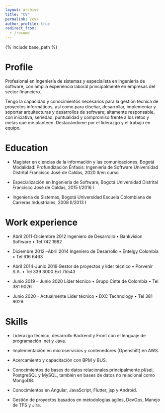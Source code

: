 ```yaml
---
layout: archive
title: "CV"
permalink: /cv/
author_profile: true
redirect_from:
  - /resume
---
```


{% include base_path %}

Profile
======
Profesional en ingeniería de sistemas y especialista en ingeniería de software, con amplia experiencia laboral principalmente en empresas del sector financiero.

Tengo la capacidad y conocimientos necesarios para la gestión técnica de proyectos informáticos, así como para diseñar, desarrollar, implementar y soportar arquitecturas y desarrollos de software; altamente responsable, con iniciativa, seriedad, puntualidad y compromiso frente a los retos y metas que me planteen. Destacándome por el liderazgo y el trabajo en equipo.

Education
======
* Magister en ciencias de la información y las comunicaciones, Bogotá
  Modalidad: Profundización
  Énfasis: Ingeniería de Software
  Universidad Distrital Francisco José de Caldas, 2020 II/en curso

* Especialización en Ingeniería de Software, Bogotá
  Universidad Distrital Francisco José de Caldas, 2015 I/2016 I

* Ingeniería de Sistemas, Bogotá
  Universidad Escuela Colombiana de Carreras Industriales, 
  2008 II/2013 I

Work experience
======
* Abril 2011-Diciembre 2012
  Ingeniero de Desarrollo  • Bankvision Software  • Tel 742 1982                              
  
* Diciembre 2012 –Abril 2014
  Ingeniero de Desarrollo  • Entelgy Colombia • Tel 616 6463

* Abril 2014-Junio 2019
  Gestor de proyectos y líder técnico  • Porvenir S.A. • Tel 339 3000 Ext 75543

* Junio 2019 – Junio 2020
  Líder técnico  • Grupo Cinte de Colombia  • Tel 381 9026

* Junio 2020 - Actualmente
  Líder técnico  • DXC Technology  • Tel 381 9026

  
Skills
======
* Liderazgo técnico, desarrollo Backend y Front con el lenguaje de programación .net y Java.

* Implementación en microservicios y contenedores (Openshift) en AWS.

* Acercamiento y capacitación con BPM y BUS. 

* Conocimientos de bases de datos relacionales principalmente pl/sql, PostgreSQL y MySQL, también en bases de datos no relacional como MongoDB.

* Conocimientos en Angular, JavaScript, Flutter, jsp y Android.

* Gestión de proyectos basados en metodologías agiles, DevOps, Manejo de TFS y Jira.
